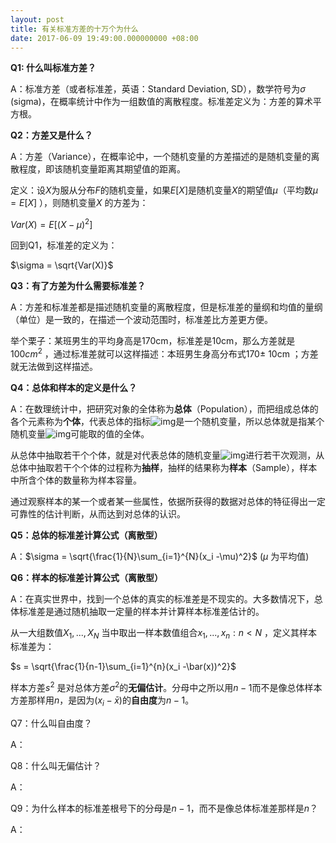 ```yaml
---
layout: post
title: 有关标准方差的十万个为什么
date: 2017-06-09 19:49:00.000000000 +08:00
---
```



**Q1: 什么叫标准方差？**

A：标准方差（或者标准差，英语：Standard Deviation, SD），数学符号为$\sigma$ (sigma)，在概率统计中作为一组数值的离散程度。标准差定义为：方差的算术平方根。

**Q2：方差又是什么？**

A：方差（Variance），在概率论中，一个随机变量的方差描述的是随机变量的离散程度，即该随机变量距离其期望值的距离。

定义：设$X$为服从分布$F$的随机变量，如果$E[X]$是随机变量$X$的期望值$\mu$（平均数$\mu = E[X]$ ），则随机变量$X$ 的方差为：

$Var(X) = E[(X-\mu)^2]$ 

回到Q1，标准差的定义为：

$\sigma = \sqrt{Var(X)}$ 

**Q3：有了方差为什么需要标准差？**

A：方差和标准差都是描述随机变量的离散程度，但是标准差的量纲和均值的量纲（单位）是一致的，在描述一个波动范围时，标准差比方差更方便。

举个栗子：某班男生的平均身高是170cm，标准差是10cm，那么方差就是100$cm^{2}$ ，通过标准差就可以这样描述：本班男生身高分布式170$\pm$ 10cm ；方差就无法做到这样描述。

**Q4：总体和样本的定义是什么？**

A：在数理统计中，把研究对象的全体称为**总体**（Population），而把组成总体的各个元素称为**个体**，代表总体的指标![img](http://netclass.csu.edu.cn/NCourse/hep013/gltj/6/gltj6111.files/image002.gif)是一个随机变量，所以总体就是指某个随机变量![img](http://netclass.csu.edu.cn/NCourse/hep013/gltj/6/gltj6111.files/image003.gif)可能取的值的全体。

从总体中抽取若干个个体，就是对代表总体的随机变量![img](http://netclass.csu.edu.cn/NCourse/hep013/gltj/6/gltj6111.files/image004.gif)进行若干次观测，从总体中抽取若干个个体的过程称为**抽样**，抽样的结果称为**样本**（Sample），样本中所含个体的数量称为样本容量。

通过观察样本的某一个或者某一些属性，依据所获得的数据对总体的特征得出一定可靠性的估计判断，从而达到对总体的认识。

**Q5：总体的标准差计算公式（离散型）**

A：$\sigma = \sqrt{\frac{1}{N}\sum_{i=1}^{N}(x_i -\mu)^2}$   ($\mu$ 为平均值)

**Q6：样本的标准差计算公式（离散型）**

A：在真实世界中，找到一个总体的真实的标准差是不现实的。大多数情况下，总体标准差是通过随机抽取一定量的样本并计算样本标准差估计的。

从一大组数值$X_1,...,X_N$ 当中取出一样本数值组合$x_1,...,x_n : n < N$ ，定义其样本标准差为：

$s = \sqrt{\frac{1}{n-1}\sum_{i=1}^{n}(x_i -\bar(x))^2}$ 

样本方差$s^2$ 是对总体方差$\sigma^2$的**无偏估计**。分母中之所以用$n-1$而不是像总体样本方差那样用$n$，是因为$(x_i -\bar x)$的**自由度**为$n-1$。

Q7：什么叫自由度？

A：

Q8：什么叫无偏估计？

A：

Q9：为什么样本的标准差根号下的分母是$n-1$，而不是像总体标准差那样是$n$？

A：
